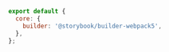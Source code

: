 ```js filename=".storybook/main.js" renderer="common" language="js"
export default {
  core: {
    builder: '@storybook/builder-webpack5',
  },
};
```

